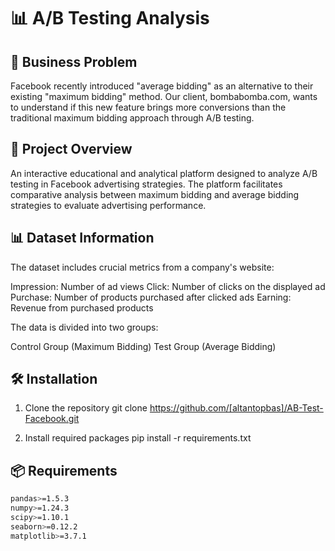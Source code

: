 # 📊 A/B Testing Analysis

## 🎯 Business Problem
Facebook recently introduced "average bidding" as an alternative to their existing "maximum bidding" method. Our client, bombabomba.com, wants to understand if this new feature brings more conversions than the traditional maximum bidding approach through A/B testing.

## 📌 Project Overview
An interactive educational and analytical platform designed to analyze A/B testing in Facebook advertising strategies. The platform facilitates comparative analysis between maximum bidding and average bidding strategies to evaluate advertising performance.

## 📊 Dataset Information
The dataset includes crucial metrics from a company's website:

Impression: Number of ad views
Click: Number of clicks on the displayed ad
Purchase: Number of products purchased after clicked ads
Earning: Revenue from purchased products

The data is divided into two groups:

Control Group (Maximum Bidding)
Test Group (Average Bidding)


## 🛠️ Installation

1. Clone the repository
git clone https://github.com/[altantopbas]/AB-Test-Facebook.git

2. Install required packages
pip install -r requirements.txt

## 📦 Requirements
```bash
pandas>=1.5.3
numpy>=1.24.3
scipy>=1.10.1
seaborn>=0.12.2
matplotlib>=3.7.1
```
